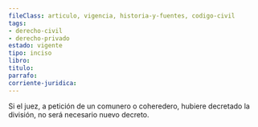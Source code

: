 ```yaml
---
fileClass: articulo, vigencia, historia-y-fuentes, codigo-civil
tags:
- derecho-civil
- derecho-privado
estado: vigente
tipo: inciso
libro:
titulo:
parrafo:
corriente-juridica:
---
```

Si el juez, a petición de un comunero o coheredero, hubiere decretado la división, no será necesario nuevo decreto.